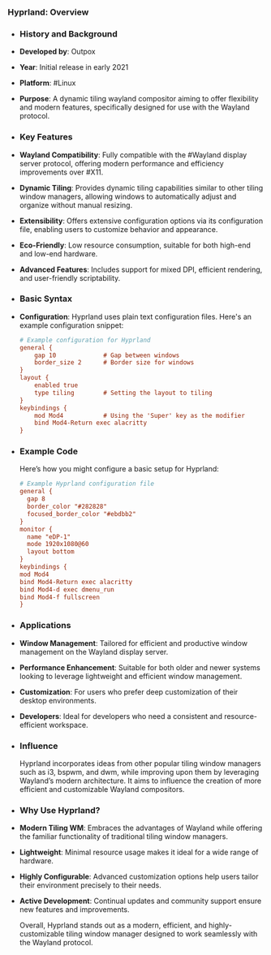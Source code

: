 ### **Hyprland: Overview**
- ### **History and Background**
- **Developed by**: Outpox
- **Year**: Initial release in early 2021
- **Platform**: #Linux
- **Purpose**: A dynamic tiling wayland compositor aiming to offer flexibility and modern features, specifically designed for use with the Wayland protocol.
- ### **Key Features**
- **Wayland Compatibility**: Fully compatible with the #Wayland display server protocol, offering modern performance and efficiency improvements over #X11.
- **Dynamic Tiling**: Provides dynamic tiling capabilities similar to other tiling window managers, allowing windows to automatically adjust and organize without manual resizing.
- **Extensibility**: Offers extensive configuration options via its configuration file, enabling users to customize behavior and appearance.
- **Eco-Friendly**: Low resource consumption, suitable for both high-end and low-end hardware.
- **Advanced Features**: Includes support for mixed DPI, efficient rendering, and user-friendly scriptability.
- ### **Basic Syntax**
- **Configuration**: Hyprland uses plain text configuration files. Here's an example configuration snippet:
  
    ```ini
    # Example configuration for Hyprland
    general {
        gap 10             # Gap between windows
        border_size 2      # Border size for windows
    }
    layout {
        enabled true
        type tiling        # Setting the layout to tiling
    }
    keybindings {
        mod Mod4           # Using the 'Super' key as the modifier
        bind Mod4-Return exec alacritty
    }
  ```
- ### **Example Code**
  
  Here’s how you might configure a basic setup for Hyprland:
  
  ```ini
  # Example Hyprland configuration file
  general {
    gap 8
    border_color "#282828"
    focused_border_color "#ebdbb2"
  }
  monitor {
    name "eDP-1"
    mode 1920x1080@60
    layout bottom
  }
  keybindings {
  mod Mod4
  bind Mod4-Return exec alacritty
  bind Mod4-d exec dmenu_run
  bind Mod4-f fullscreen
  }
  ```
- ### **Applications**
- **Window Management**: Tailored for efficient and productive window management on the Wayland display server.
- **Performance Enhancement**: Suitable for both older and newer systems looking to leverage lightweight and efficient window management.
- **Customization**: For users who prefer deep customization of their desktop environments.
- **Developers**: Ideal for developers who need a consistent and resource-efficient workspace.
- ### **Influence**
  
  Hyprland incorporates ideas from other popular tiling window managers such as i3, bspwm, and dwm, while improving upon them by leveraging Wayland’s modern architecture. It aims to influence the creation of more efficient and customizable Wayland compositors.
- ### **Why Use Hyprland?**
- **Modern Tiling WM**: Embraces the advantages of Wayland while offering the familiar functionality of traditional tiling window managers.
- **Lightweight**: Minimal resource usage makes it ideal for a wide range of hardware.
- **Highly Configurable**: Advanced customization options help users tailor their environment precisely to their needs.
- **Active Development**: Continual updates and community support ensure new features and improvements.
  
  Overall, Hyprland stands out as a modern, efficient, and highly-customizable tiling window manager designed to work seamlessly with the Wayland protocol.